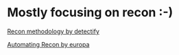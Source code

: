 # Mostly focusing on recon :-)

[ Recon methodology by detectify](https://blog.detectify.com/2020/01/07/guest-blog-streaak-my-recon-techniques-from-2019/)

[ Automating Recon by europa ](https://medium.com/@europa_/recoinnassance-7840824b9ef2)
